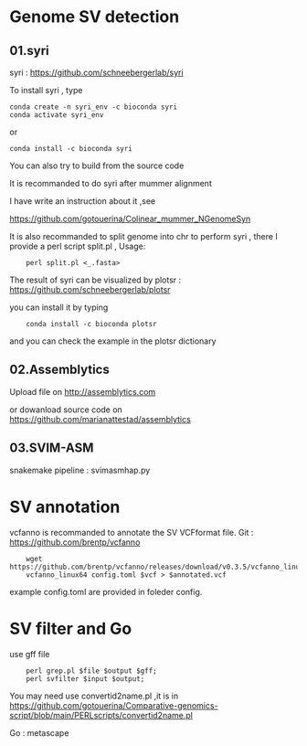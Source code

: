 # Genome SV detection

## 01.syri
syri : https://github.com/schneebergerlab/syri

To install syri , type

    conda create -n syri_env -c bioconda syri
    conda activate syri_env
or

    conda install -c bioconda syri

You can also try to build from the source code

It is recommanded to do syri after mummer alignment

I have write an instruction about it ,see

https://github.com/gotouerina/Colinear_mummer_NGenomeSyn

It is also recommanded to split genome into chr to perform syri , there I provide a perl script split.pl , Usage:

        perl split.pl <_.fasta>
 
The result of syri can be visualized by plotsr : https://github.com/schneebergerlab/plotsr

you can install it by typing 

        conda install -c bioconda plotsr 

and you can check the example in the plotsr dictionary

##   02.Assemblytics

Upload file on http://assemblytics.com

or dowanload source code on https://github.com/marianattestad/assemblytics

##   03.SVIM-ASM

snakemake pipeline : svimasmhap.py 

#    SV annotation

vcfanno is recommanded to annotate the SV VCFformat file. Git : https://github.com/brentp/vcfanno

        wget https://github.com/brentp/vcfanno/releases/download/v0.3.5/vcfanno_linux64
        vcfanno_linux64 config.toml $vcf > $annotated.vcf

example config.toml are provided in foleder config.

#    SV filter and Go

use gff file

        perl grep.pl $file $output $gff;
        perl svfilter $input $output;

You may need use convertid2name.pl ,it is in https://github.com/gotouerina/Comparative-genomics-script/blob/main/PERLscripts/convertid2name.pl

Go : metascape

